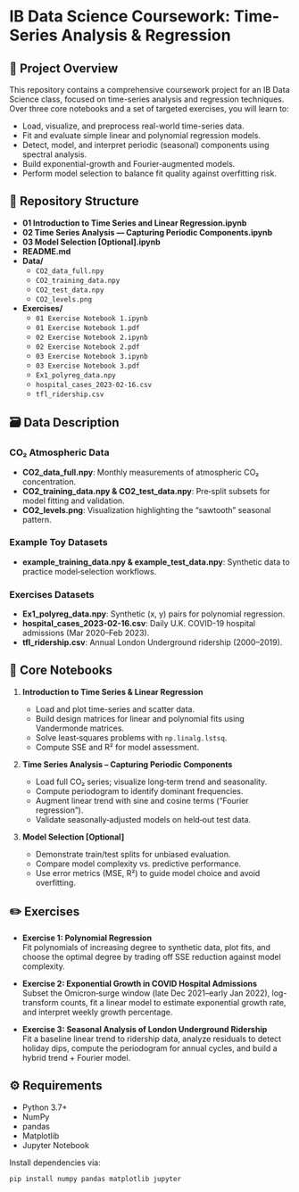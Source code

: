 # IB Data Science Coursework: Time-Series Analysis & Regression

## 📖 Project Overview
This repository contains a comprehensive coursework project for an IB Data Science class, focused on time-series analysis and regression techniques. Over three core notebooks and a set of targeted exercises, you will learn to:

- Load, visualize, and preprocess real-world time-series data.  
- Fit and evaluate simple linear and polynomial regression models.  
- Detect, model, and interpret periodic (seasonal) components using spectral analysis.  
- Build exponential-growth and Fourier‐augmented models.  
- Perform model selection to balance fit quality against overfitting risk.  

## 📂 Repository Structure

- **01 Introduction to Time Series and Linear Regression.ipynb**  
- **02 Time Series Analysis –– Capturing Periodic Components.ipynb**  
- **03 Model Selection [Optional].ipynb**  
- **README.md**  
- **Data/**
  - `CO2_data_full.npy`  
  - `CO2_training_data.npy`  
  - `CO2_test_data.npy`  
  - `CO2_levels.png`  
- **Exercises/**
  - `01 Exercise Notebook 1.ipynb`  
  - `01 Exercise Notebook 1.pdf`  
  - `02 Exercise Notebook 2.ipynb`  
  - `02 Exercise Notebook 2.pdf`  
  - `03 Exercise Notebook 3.ipynb`  
  - `03 Exercise Notebook 3.pdf`  
  - `Ex1_polyreg_data.npy`  
  - `hospital_cases_2023-02-16.csv`  
  - `tfl_ridership.csv`  

## 🗃️ Data Description

### CO₂ Atmospheric Data
- **CO2_data_full.npy**: Monthly measurements of atmospheric CO₂ concentration.  
- **CO2_training_data.npy & CO2_test_data.npy**: Pre‐split subsets for model fitting and validation.  
- **CO2_levels.png**: Visualization highlighting the “sawtooth” seasonal pattern.  

### Example Toy Datasets
- **example_training_data.npy & example_test_data.npy**: Synthetic data to practice model‐selection workflows.  

### Exercises Datasets
- **Ex1_polyreg_data.npy**: Synthetic (x, y) pairs for polynomial regression.  
- **hospital_cases_2023-02-16.csv**: Daily U.K. COVID-19 hospital admissions (Mar 2020–Feb 2023).  
- **tfl_ridership.csv**: Annual London Underground ridership (2000–2019).  

## 📓 Core Notebooks

1. **Introduction to Time Series & Linear Regression**  
   - Load and plot time-series and scatter data.  
   - Build design matrices for linear and polynomial fits using Vandermonde matrices.  
   - Solve least‐squares problems with `np.linalg.lstsq`.  
   - Compute SSE and R² for model assessment.  

2. **Time Series Analysis – Capturing Periodic Components**  
   - Load full CO₂ series; visualize long‐term trend and seasonality.  
   - Compute periodogram to identify dominant frequencies.  
   - Augment linear trend with sine and cosine terms (“Fourier regression”).  
   - Validate seasonally‐adjusted models on held‐out test data.  

3. **Model Selection [Optional]**  
   - Demonstrate train/test splits for unbiased evaluation.  
   - Compare model complexity vs. predictive performance.  
   - Use error metrics (MSE, R²) to guide model choice and avoid overfitting.  

## ✏️ Exercises

- **Exercise 1: Polynomial Regression**  
  Fit polynomials of increasing degree to synthetic data, plot fits, and choose the optimal degree by trading off SSE reduction against model complexity.

- **Exercise 2: Exponential Growth in COVID Hospital Admissions**  
  Subset the Omicron‐surge window (late Dec 2021–early Jan 2022), log-transform counts, fit a linear model to estimate exponential growth rate, and interpret weekly growth percentage.

- **Exercise 3: Seasonal Analysis of London Underground Ridership**  
  Fit a baseline linear trend to ridership data, analyze residuals to detect holiday dips, compute the periodogram for annual cycles, and build a hybrid trend + Fourier model.

## ⚙️ Requirements

- Python 3.7+  
- NumPy  
- pandas  
- Matplotlib  
- Jupyter Notebook  

Install dependencies via:
```bash
pip install numpy pandas matplotlib jupyter
